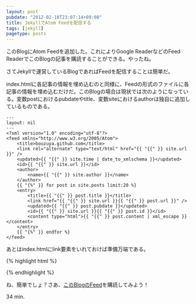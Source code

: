 ```yaml
---
layout: post
pubdate: "2012-02-18T23:07:14+09:00"
title: JekyllでAtom Feedを配信する
tags: [jekyll]
pagetype: posts
---
```

このBlogにAtom Feedを追加した。これによりGoogle ReaderなどのFeed ReaderでこのBlogの記事を購読することができる。やったね。

さてJekyllで運営しているBlogであればFeedを配信することは簡単だ。

index.htmlに各記事の情報を埋め込むのと同様に、Feedの形式のファイルに各記事の情報を埋め込むだけだ。このBlogの場合は現状では次のようになっている。変数postにおけるpubdateやtitle、変数siteにおけるauthorは独自に追加しているものである。

    ---
    layout: nil
    ---
    <?xml version="1.0" encoding="utf-8"?>
    <feed xmlns="http://www.w3.org/2005/Atom">
        <title>bouzuya.github.com</title>
        <link rel="alternate" type="text/html" href="{{ "{{" }} site.url }}" />
        <updated>{{ "{{" }} site.time | date_to_xmlschema }}</updated>
        <id>{{ "{{" }} site.url }}</id>
        <author>
            <name>{{ "{{" }} site.author }}</name>
        </author>
        {{ "{%" }} for post in site.posts limit:20 %}
        <entry>
            <title>{{ "{{" }} post.title }}</title>
            <link href="{{ "{{" }} site.url }}{{ "{{" }} post.url }}" />
            <updated>{{ "{{" }} post.pubdate }}</updated>
            <id>{{ "{{" }} site.url }}{{ "{{" }} post.id }}</id>
            <content type="html">{{ "{{" }} post.content | xml_escape }}</content>
        </entry>
        {{ "{%" }} endfor %}
    </feed>

あとはindex.htmlにlink要素をいれておけば準備万端である。

{% highlight html %}
<link rel="alternate" type="application/atom+xml" href="/atom.xml" title="Atom feed" />
{% endhighlight %}

ね、簡単でしょ？さあ、[このBlogのFeed](http://bouzuya.github.com/atom.xml)を購読してみよう！

34 min.
